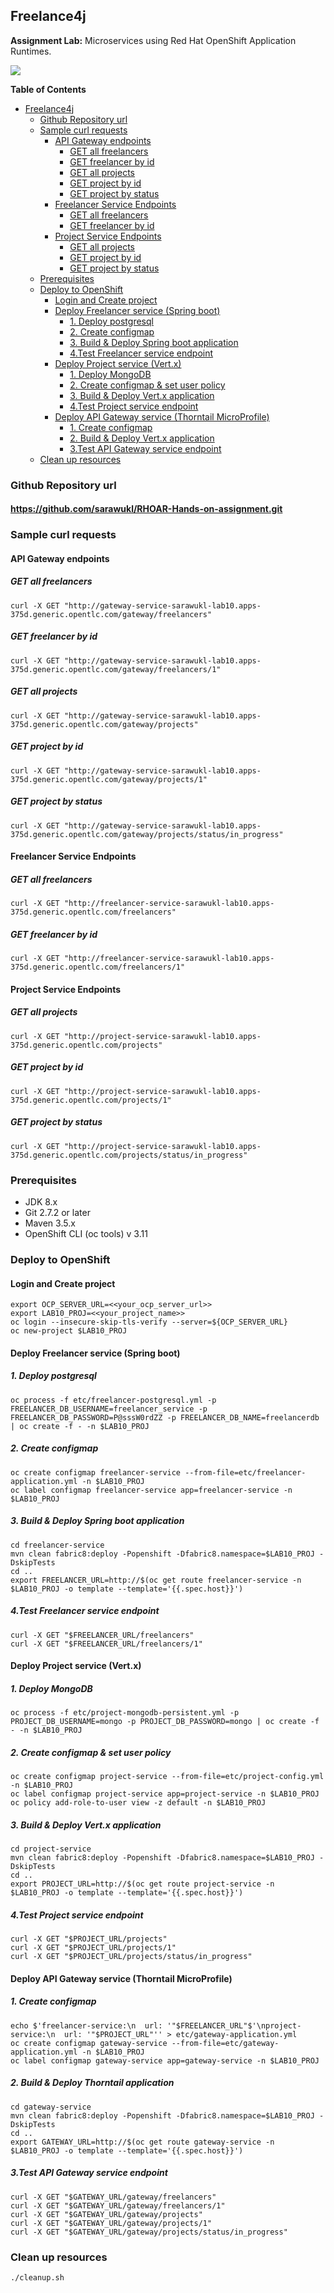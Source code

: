 

## Freelance4j

**Assignment Lab:** Microservices using Red Hat OpenShift Application Runtimes.

![](/diagram.jpg)

**Table of Contents**

- [Freelance4j](#freelance4j)
  * [Github Repository url](#github-repository-url)
  * [Sample curl requests](#sample-curl-requests)
    + [API Gateway endpoints](#api-gateway-endpoints)
      - [GET all freelancers](#get-all-freelancers)
      - [GET freelancer by id](#get-freelancer-by-id)
      - [GET all projects](#get-all-projects)
      - [GET project by id](#get-project-by-id)
      - [GET project by status](#get-project-by-status)
    + [Freelancer Service Endpoints](#freelancer-service-endpoints)
      - [GET all freelancers](#get-all-freelancers-1)
      - [GET freelancer by id](#get-freelancer-by-id-1)
    + [Project Service Endpoints](#project-service-endpoints)
      - [GET all projects](#get-all-projects-1)
      - [GET project by id](#get-project-by-id-1)
      - [GET project by status](#get-project-by-status-1)
  * [Prerequisites](#prerequisites)
  * [Deploy to OpenShift](#deploy-to-openshift)
    + [Login and Create project](#login-and-create-project)
    + [Deploy Freelancer service (Spring boot)](#deploy-freelancer-service--spring-boot-)
      - [1. Deploy postgresql](#1-deploy-postgresql)
      - [2. Create configmap](#2-create-configmap)
      - [3. Build & Deploy Spring boot application](#3-build---deploy-spring-boot-application)
      - [4.Test Freelancer service endpoint](#4test-freelancer-service-endpoint)
    + [Deploy Project service (Vert.x)](#deploy-project-service--vertx-)
      - [1. Deploy MongoDB](#1-deploy-mongodb)
      - [2. Create configmap & set user policy](#2-create-configmap---set-user-policy)
      - [3. Build & Deploy Vert.x application](#3-build---deploy-vertx-application)
      - [4.Test Project service endpoint](#4test-project-service-endpoint)
    + [Deploy API Gateway service (Thorntail MicroProfile)](#deploy-api-gateway-service--thorntail-microprofile-)
      - [1. Create configmap](#1-create-configmap)
      - [2. Build & Deploy Vert.x application](#2-build---deploy-vertx-application)
      - [3.Test API Gateway service endpoint](#3test-api-gateway-service-endpoint)
  * [Clean up resources](#clean-up-resources)

### Github Repository url
#### https://github.com/sarawukl/RHOAR-Hands-on-assignment.git

### Sample curl requests
#### API Gateway endpoints
##### GET all freelancers
```
curl -X GET "http://gateway-service-sarawukl-lab10.apps-375d.generic.opentlc.com/gateway/freelancers"
```
##### GET freelancer by id
```
curl -X GET "http://gateway-service-sarawukl-lab10.apps-375d.generic.opentlc.com/gateway/freelancers/1"
```
##### GET all projects
```
curl -X GET "http://gateway-service-sarawukl-lab10.apps-375d.generic.opentlc.com/gateway/projects"
```
##### GET project by id
```
curl -X GET "http://gateway-service-sarawukl-lab10.apps-375d.generic.opentlc.com/gateway/projects/1"
```
##### GET project by status
```
curl -X GET "http://gateway-service-sarawukl-lab10.apps-375d.generic.opentlc.com/gateway/projects/status/in_progress"
```
#### Freelancer Service Endpoints
##### GET all freelancers
```
curl -X GET "http://freelancer-service-sarawukl-lab10.apps-375d.generic.opentlc.com/freelancers"
```
##### GET freelancer by id
```
curl -X GET "http://freelancer-service-sarawukl-lab10.apps-375d.generic.opentlc.com/freelancers/1"
```
#### Project Service Endpoints
##### GET all projects
```
curl -X GET "http://project-service-sarawukl-lab10.apps-375d.generic.opentlc.com/projects"
```
##### GET project by id
```
curl -X GET "http://project-service-sarawukl-lab10.apps-375d.generic.opentlc.com/projects/1"
```
##### GET project by status
```
curl -X GET "http://project-service-sarawukl-lab10.apps-375d.generic.opentlc.com/projects/status/in_progress"
```

### Prerequisites
- JDK 8.x
- Git 2.7.2 or later
- Maven 3.5.x
- OpenShift CLI (oc tools) v 3.11

### Deploy to OpenShift
#### Login and Create project
```
export OCP_SERVER_URL=<<your_ocp_server_url>>
export LAB10_PROJ=<<your_project_name>>
oc login --insecure-skip-tls-verify --server=${OCP_SERVER_URL}
oc new-project $LAB10_PROJ
```

#### Deploy Freelancer service (Spring boot)
##### 1. Deploy postgresql
```
oc process -f etc/freelancer-postgresql.yml -p FREELANCER_DB_USERNAME=freelancer_service -p FREELANCER_DB_PASSWORD=P@sssW0rdZZ -p FREELANCER_DB_NAME=freelancerdb | oc create -f - -n $LAB10_PROJ
```
##### 2. Create configmap
```
oc create configmap freelancer-service --from-file=etc/freelancer-application.yml -n $LAB10_PROJ
oc label configmap freelancer-service app=freelancer-service -n $LAB10_PROJ
```
##### 3. Build & Deploy Spring boot application
```
cd freelancer-service
mvn clean fabric8:deploy -Popenshift -Dfabric8.namespace=$LAB10_PROJ -DskipTests
cd ..
export FREELANCER_URL=http://$(oc get route freelancer-service -n $LAB10_PROJ -o template --template='{{.spec.host}}')
```
##### 4.Test Freelancer service endpoint
```
curl -X GET "$FREELANCER_URL/freelancers"
curl -X GET "$FREELANCER_URL/freelancers/1"
```

#### Deploy Project service (Vert.x)
##### 1. Deploy MongoDB
```
oc process -f etc/project-mongodb-persistent.yml -p PROJECT_DB_USERNAME=mongo -p PROJECT_DB_PASSWORD=mongo | oc create -f - -n $LAB10_PROJ
```
##### 2. Create configmap & set user policy
```
oc create configmap project-service --from-file=etc/project-config.yml -n $LAB10_PROJ
oc label configmap project-service app=project-service -n $LAB10_PROJ
oc policy add-role-to-user view -z default -n $LAB10_PROJ
```
##### 3. Build & Deploy Vert.x application
```
cd project-service
mvn clean fabric8:deploy -Popenshift -Dfabric8.namespace=$LAB10_PROJ -DskipTests
cd ..
export PROJECT_URL=http://$(oc get route project-service -n $LAB10_PROJ -o template --template='{{.spec.host}}')
```
##### 4.Test Project service endpoint
```
curl -X GET "$PROJECT_URL/projects"
curl -X GET "$PROJECT_URL/projects/1"
curl -X GET "$PROJECT_URL/projects/status/in_progress"
```

#### Deploy API Gateway service (Thorntail MicroProfile)
##### 1. Create configmap
```
echo $'freelancer-service:\n  url: '"$FREELANCER_URL"$'\nproject-service:\n  url: '"$PROJECT_URL"'' > etc/gateway-application.yml
oc create configmap gateway-service --from-file=etc/gateway-application.yml -n $LAB10_PROJ
oc label configmap gateway-service app=gateway-service -n $LAB10_PROJ
```
##### 2. Build & Deploy Thorntail application
```
cd gateway-service
mvn clean fabric8:deploy -Popenshift -Dfabric8.namespace=$LAB10_PROJ -DskipTests
cd ..
export GATEWAY_URL=http://$(oc get route gateway-service -n $LAB10_PROJ -o template --template='{{.spec.host}}')
```
##### 3.Test API Gateway service endpoint
```
curl -X GET "$GATEWAY_URL/gateway/freelancers"
curl -X GET "$GATEWAY_URL/gateway/freelancers/1"
curl -X GET "$GATEWAY_URL/gateway/projects"
curl -X GET "$GATEWAY_URL/gateway/projects/1"
curl -X GET "$GATEWAY_URL/gateway/projects/status/in_progress"
```

###  Clean up resources
```
./cleanup.sh
```
